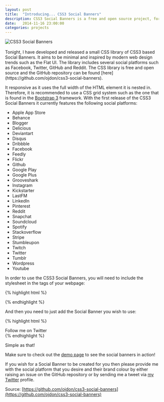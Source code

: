 ```yaml
---
layout: post
title:  "Introducing... CSS3 Social Banners"
description: CSS3 Social Banners is a free and open source project, for other web designers and developers to use. The social banners are completely mobile-first responsive CSS based.
date:   2014-11-16 23:00:00
categories: projects
---
```

<div class="text-center"> <img src="{{ site.url }}/assets/blog/20141116/logo.png" alt="CSS3 Social Banners" class="img-responsive"/> </div>
<br />
Tonight, I have developed and released a small CSS library of CSS3 based Social Banners. It aims to be minimal and inspired by modern web design trends such as the Flat UI. The library includes several social platforms such as Facebook, Twitter, GitHub and Reddit. The CSS library is free and open source and the GitHub repository can be found [here](https://github.com/ojdon/css3-social-banners).

It responsive as it uses the full width of the HTML element it is nested in. Therefore, it is recommended to use a CSS grid system such as the one that is found in the [Bootstrap 3](http://getbootstrap.com/css/#grid) framework. With the first release of the CSS3 Social Banners it currently features the following social platforms:

- Apple App Store
- Behance
- Blogger
- Delicious
- Deviantart
- Disqus
- Dribbble
- Facebook
- Feedly
- Flickr
- Github
- Google Play
- Google Plus
- Grooveshark
- Instagram
- Kickstarter
- LastFM
- LinkedIn
- Pinterest
- Reddit
- Snapchat
- Soundcloud
- Spotify
- Stackoverflow
- Stripe
- Stumbleupon
- Twitch
- Twitter
- Tumblr
- Wordpress
- Youtube

In order to use the CSS3 Social Banners, you will need to include the stylesheet in the <head> tags of your webpage:

{% highlight html %}
  <link rel="stylesheet" href="social-icons.css">
{% endhighlight %}

And then you need to just add the Social Banner you wish to use:

{% highlight html %}
  <div class="social-icon twitter">Follow me on Twitter</div>
{% endhighlight %}

Simple as that!

Make sure to check out the [demo page](http://htmlpreview.github.io/?https://raw.githubusercontent.com/ojdon/css3-social-banners/master/demo.html) to see the social banners in action!

If you wish for a Social Banner to be created for you then please provide me with the social platform that you desire and their brand colour by either raising an issue on the GitHub repository or by sending me a tweet via [my Twitter](http://twitter.com/ojdon) profile.

Source: [https://github.com/ojdon/css3-social-banners](https://github.com/ojdon/css3-social-banners)
